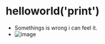 # helloworld('print')
- Somethings is wrong i can feel it.
- ![image](https://github.com/Bur4kt/helloworld/assets/145892535/92664844-d661-4861-8121-6ff3fcd9d16f)

